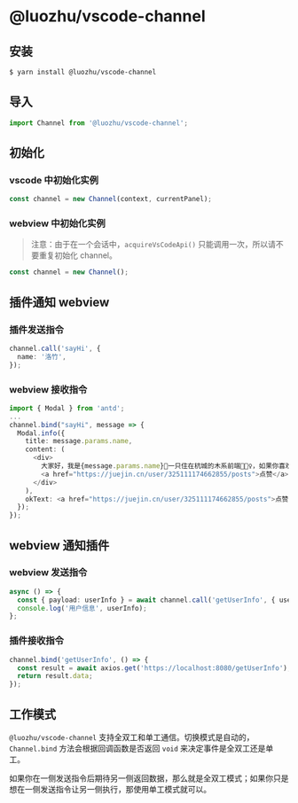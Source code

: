 # @luozhu/vscode-channel

## 安装

```sh
$ yarn install @luozhu/vscode-channel
```

## 导入

```ts
import Channel from '@luozhu/vscode-channel';
```

## 初始化

### vscode 中初始化实例

```ts
const channel = new Channel(context, currentPanel);
```

### webview 中初始化实例

> 注意：由于在一个会话中，`acquireVsCodeApi()` 只能调用一次，所以请不要重复初始化 channel。

```ts
const channel = new Channel();
```

## 插件通知 webview

### 插件发送指令

```ts
channel.call('sayHi', {
  name: '洛竹',
});
```

### webview 接收指令

```ts
import { Modal } from 'antd';
...
channel.bind("sayHi", message => {
  Modal.info({
    title: message.params.name,
    content: (
      <div>
        大家好，我是{message.params.name}🎋一只住在杭城的木系前端🧚🏻‍♀️，如果你喜欢我的文章📚，可以通过
        <a href="https://juejin.cn/user/325111174662855/posts">点赞</a>帮我聚集灵力⭐️。
      </div>
    ),
    okText: <a href="https://juejin.cn/user/325111174662855/posts">点赞 o(￣▽￣)ｄ</a>,
  });
});
```

## webview 通知插件

### webview 发送指令

```ts
async () => {
  const { payload: userInfo } = await channel.call('getUserInfo', { userId: '6da59wed6' });
  console.log('用户信息', userInfo);
};
```

### 插件接收指令

```ts
channel.bind('getUserInfo', () => {
  const result = await axios.get('https://localhost:8080/getUserInfo');
  return result.data;
});
```

## 工作模式

`@luozhu/vscode-channel` 支持全双工和单工通信。切换模式是自动的，`Channel.bind` 方法会根据回调函数是否返回 `void` 来决定事件是全双工还是单工。

如果你在一侧发送指令后期待另一侧返回数据，那么就是全双工模式；如果你只是想在一侧发送指令让另一侧执行，那使用单工模式就可以。

